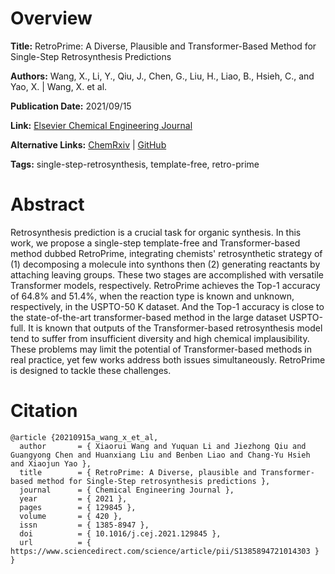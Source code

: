 # Overview
**Title:**
RetroPrime: A Diverse, Plausible and Transformer-Based Method for Single-Step Retrosynthesis Predictions

**Authors:**
Wang, X., Li, Y., Qiu, J., Chen, G., Liu, H., Liao, B., Hsieh, C., and Yao, X. |
Wang, X. et al.

**Publication Date:**
2021/09/15

**Link:**
[Elsevier Chemical Engineering Journal](https://www.sciencedirect.com/science/article/abs/pii/S1385894721014303)

**Alternative Links:**
[ChemRxiv](https://chemrxiv.org/engage/chemrxiv/article-details/60c752960f50db62a63979ee) |
[GitHub](https://github.com/wangxr0526/RetroPrime)

**Tags:**
single-step-retrosynthesis, template-free, retro-prime


# Abstract
Retrosynthesis prediction is a crucial task for organic synthesis.
In this work, we propose a single-step template-free and Transformer-based method dubbed RetroPrime, integrating chemists' retrosynthetic strategy of (1) decomposing a molecule into synthons then (2) generating reactants by attaching leaving groups.
These two stages are accomplished with versatile Transformer models, respectively.
RetroPrime achieves the Top-1 accuracy of 64.8% and 51.4%, when the reaction type is known and unknown, respectively, in the USPTO-50 K dataset.
And the Top-1 accuracy is close to the state-of-the-art transformer-based method in the large dataset USPTO-full.
It is known that outputs of the Transformer-based retrosynthesis model tend to suffer from insufficient diversity and high chemical implausibility.
These problems may limit the potential of Transformer-based methods in real practice, yet few works address both issues simultaneously.
RetroPrime is designed to tackle these challenges.


# Citation
```
@article {20210915a_wang_x_et_al,
  author       = { Xiaorui Wang and Yuquan Li and Jiezhong Qiu and Guangyong Chen and Huanxiang Liu and Benben Liao and Chang-Yu Hsieh and Xiaojun Yao },
  title        = { RetroPrime: A Diverse, plausible and Transformer-based method for Single-Step retrosynthesis predictions },
  journal      = { Chemical Engineering Journal },
  year         = { 2021 },
  pages        = { 129845 },
  volume       = { 420 },
  issn         = { 1385-8947 },
  doi          = { 10.1016/j.cej.2021.129845 },
  url          = { https://www.sciencedirect.com/science/article/pii/S1385894721014303 }
}
```
